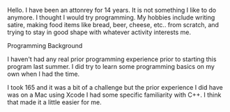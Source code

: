 Hello. I have been an attonrey for 14 years. It is not something I like to do anymore.
I thought I would try programming.
My hobbies include writing satire, making food items like bread, beer, cheese, etc.. from scratch, 
and trying to stay in good shape with whatever activity interests me.

Programming Background

I haven't had any real prior programming experience prior to starting this program last summer. I 
did try to learn some programming basics on my own when I had the time.

I took 165 and it was a bit of a challenge but the prior experience I did have was on a Mac using 
Xcode I had some specific familiarity with C++. I think that made it a little easier for me. 